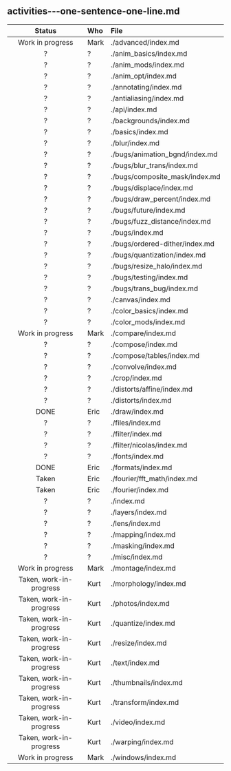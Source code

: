 ## activities---one-sentence-one-line.md

<!--
 table below as Markdown `pipe_table` (with "lazy"/"ugly" formatting)

 To see it as HTML, use:

   pandoc \
    -o activities---one-sentence-one-line.html \
       activities---one-sentence-one-line.md 

 To get a nicer table view within Markdown, use:

   pandoc \
    -o activities---one-sentence-one-line.ghmd \
    -f markdown \
    -t markdown_github \
       activities---one-sentence-one-line.md 

-->


Status|Who|File
:-:|:-|:-
Work in progress|Mark|./advanced/index.md
?|?|./anim_basics/index.md
?|?|./anim_mods/index.md
?|?|./anim_opt/index.md
?|?|./annotating/index.md
?|?|./antialiasing/index.md
?|?|./api/index.md
?|?|./backgrounds/index.md
?|?|./basics/index.md
?|?|./blur/index.md
?|?|./bugs/animation_bgnd/index.md
?|?|./bugs/blur_trans/index.md
?|?|./bugs/composite_mask/index.md
?|?|./bugs/displace/index.md
?|?|./bugs/draw_percent/index.md
?|?|./bugs/future/index.md
?|?|./bugs/fuzz_distance/index.md
?|?|./bugs/index.md
?|?|./bugs/ordered-dither/index.md
?|?|./bugs/quantization/index.md
?|?|./bugs/resize_halo/index.md
?|?|./bugs/testing/index.md
?|?|./bugs/trans_bug/index.md
?|?|./canvas/index.md
?|?|./color_basics/index.md
?|?|./color_mods/index.md
Work in progress|Mark|./compare/index.md
?|?|./compose/index.md
?|?|./compose/tables/index.md
?|?|./convolve/index.md
?|?|./crop/index.md
?|?|./distorts/affine/index.md
?|?|./distorts/index.md
DONE|Eric|./draw/index.md
?|?|./files/index.md
?|?|./filter/index.md
?|?|./filter/nicolas/index.md
?|?|./fonts/index.md
DONE|Eric|./formats/index.md
Taken|Eric|./fourier/fft_math/index.md
Taken|Eric|./fourier/index.md
?|?|./index.md
?|?|./layers/index.md
?|?|./lens/index.md
?|?|./mapping/index.md
?|?|./masking/index.md
?|?|./misc/index.md
Work in progress|Mark|./montage/index.md
Taken, work-in-progress|Kurt|./morphology/index.md
Taken, work-in-progress|Kurt|./photos/index.md
Taken, work-in-progress|Kurt|./quantize/index.md
Taken, work-in-progress|Kurt|./resize/index.md
Taken, work-in-progress|Kurt|./text/index.md
Taken, work-in-progress|Kurt|./thumbnails/index.md
Taken, work-in-progress|Kurt|./transform/index.md
Taken, work-in-progress|Kurt|./video/index.md
Taken, work-in-progress|Kurt|./warping/index.md
Work in progress|Mark|./windows/index.md
